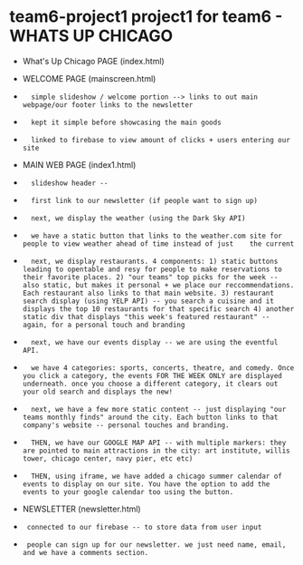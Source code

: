 # team6-project1  project1 for team6 - WHATS UP CHICAGO
*   What's Up Chicago PAGE (index.html)

*   WELCOME PAGE (mainscreen.html)
*       simple slideshow / welcome portion --> links to out main webpage/our footer links to the newsletter
*       kept it simple before showcasing the main goods
*       linked to firebase to view amount of clicks + users entering our site


*   MAIN WEB PAGE (index1.html)
*       slideshow header --
*       first link to our newsletter (if people want to sign up)
*       next, we display the weather (using the Dark Sky API)
*       we have a static button that links to the weather.com site for people to view weather ahead of time instead of just    the current
*       next, we display restaurants. 4 components: 1) static buttons leading to opentable and resy for people to make reservations to their favorite places. 2) "our teams" top picks for the week -- also static, but makes it personal + we place our reccommendations. Each restaurant also links to that main website. 3) restaurant search display (using YELP API) -- you search a cuisine and it displays the top 10 restaurants for that specific search 4) another static div that displays "this week's featured restaurant" -- again, for a personal touch and branding
*       next, we have our events display -- we are using the eventful API. 
*       we have 4 categories: sports, concerts, theatre, and comedy. Once you click a category, the events FOR THE WEEK ONLY are displayed underneath. once you choose a different category, it clears out your old search and displays the new!
*       next, we have a few more static content -- just displaying "our teams monthly finds" around the city. Each button links to that company's website -- personal touches and branding.
*       THEN, we have our GOOGLE MAP API -- with multiple markers: they are pointed to main attractions in the city: art institute, willis tower, chicago center, navy pier, etc etc)
*       THEN, using iframe, we have added a chicago summer calendar of events to display on our site. You have the option to add the events to your google calendar too using the button.

*   NEWSLETTER (newsletter.html)
*      connected to our firebase -- to store data from user input
*      people can sign up for our newsletter. we just need name, email, and we have a comments section.

